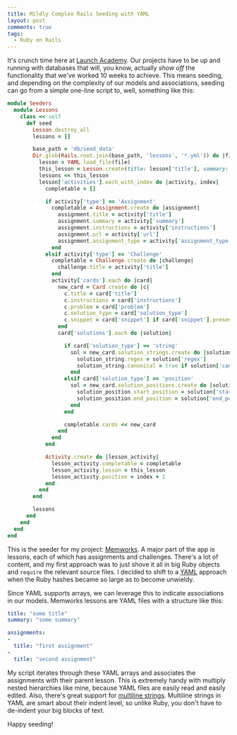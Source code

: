 ```yaml
---
title: Mildly Complex Rails Seeding with YAML
layout: post
comments: true
tags:
  - Ruby on Rails
---
```

It's crunch time here at [Launch Academy][1]. Our projects have to be up and running with databases that will, you know, actually *show off* the functionality that we've worked 10 weeks to achieve. This means seeding, and depending on the complexity of our models and associations, seeding can go from a simple one-line script to, well, something like this:

```ruby
module Seeders
  module Lessons
    class << self
      def seed
        Lesson.destroy_all
        lessons = []

        base_path = 'db/seed_data'
        Dir.glob(Rails.root.join(base_path, 'lessons', '*.yml')) do |file|
          lesson = YAML.load_file(file)
          this_lesson = Lesson.create(title: lesson['title'], summary: lesson['summary'])
          lessons << this_lesson
          lesson['activities'].each_with_index do |activity, index|
            completable = []

            if activity['type'] == 'Assignment'
              completable = Assignment.create do |assignment|
                assignment.title = activity['title']
                assignment.summary = activity['summary']
                assignment.instructions = activity['instructions']
                assignment.url = activity['url']
                assignment.assignment_type = activity['assignment_type']
              end
            elsif activity['type'] == 'Challenge'
              completable = Challenge.create do |challenge|
                challenge.title = activity['title']
              end
              activity['cards'].each do |card|
                new_card = Card.create do |c|
                  c.title = card['title']
                  c.instructions = card['instructions']
                  c.problem = card['problem']
                  c.solution_type = card['solution_type']
                  c.snippet = card['snippet'] if card['snippet'].present?
                end
                card['solutions'].each do |solution|

                  if card['solution_type'] == 'string'
                    sol = new_card.solution_strings.create do |solution_string|
                      solution_string.regex = solution['regex']
                      solution_string.canonical = true if solution['canonical']
                    end
                  elsif card['solution_type'] == 'position'
                    sol = new_card.solution_positions.create do |solution_position|
                      solution_position.start_position = solution['start_position']
                      solution_position.end_position = solution['end_position']
                    end
                  end

                  completable.cards << new_card
                end
              end
            end

            Activity.create do |lesson_activity|
              lesson_activity.completable = completable
              lesson_activity.lesson = this_lesson
              lesson_activity.position = index + 1
            end
          end
        end

        lessons
      end
    end
  end
end
```

This is the seeder for my project: [Memworks][2]. A major part of the app is lessons, each of which has assignments and challenges. There's a lot of content, and my first approach was to just shove it all in big Ruby objects and `require` the relevant source files. I decided to shift to a [YAML][3] approach when the Ruby hashes became so large as to become unwieldy.
<span id="more"></span>

Since YAML supports arrays, we can leverage this to indicate associations in our models. Memworks lessons are YAML files with a structure like this:

```yaml
title: "some title"
summary: "some summary"

assignments:
-
  title: "first assignment"
-
  title: "second assignment"
```

My script iterates through these YAML arrays and associates the assignments with their parent lesson. This is extremely handy with multiply nested hierarchies like mine, because YAML files are easily read and easily edited. Also, there's great support for [multiline strings][4]. Multiline strings in YAML are smart about their indent level, so unlike Ruby, you don't have to de-indent your big blocks of text.

Happy seeding!

[1]: http://www.launchacademy.com/
[2]: http://www.memworks.com/
[3]: http://www.yaml.org/
[4]: http://michael.f1337.us/2010/03/30/482836205/
